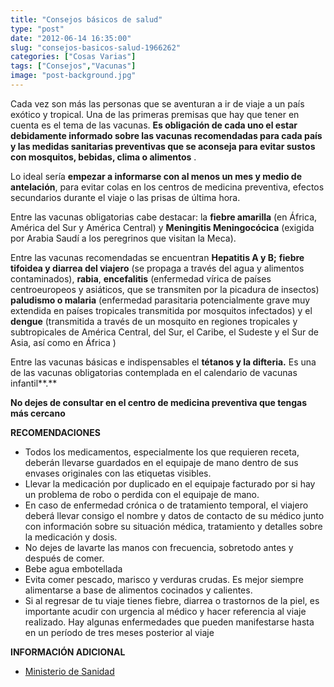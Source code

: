 ```yaml
---
title: "Consejos básicos de salud"
type: "post"
date: "2012-06-14 16:35:00"
slug: "consejos-basicos-salud-1966262"
categories: ["Cosas Varias"]
tags: ["Consejos","Vacunas"]
image: "post-background.jpg"
---
```


 Cada vez son más las personas que se aventuran a ir de viaje a un país exótico y tropical. Una de las primeras premisas que hay que tener en cuenta es el tema de las vacunas. **Es obligación de cada uno el estar debidamente informado sobre las vacunas recomendadas para cada país y las medidas sanitarias preventivas que se aconseja para evitar sustos con mosquitos, bebidas, clima o alimentos** .

 Lo ideal sería **empezar a informarse con al menos un mes y medio de antelación**, para evitar colas en los centros de medicina preventiva, efectos secundarios durante el viaje o las prisas de última hora.

 Entre las vacunas obligatorias cabe destacar: la **fiebre amarilla** (en África, América del Sur y América Central) y **Meningitis Meningocócica** (exigida por Arabia Saudí a los peregrinos que visitan la Meca).

 Entre las vacunas recomendadas se encuentran **Hepatitis A y B;** **fiebre tifoidea y diarrea del viajero** (se propaga a través del agua y alimentos contaminados), **rabia**, **encefalitis** (enfermedad vírica de países centroeuropeos y asiáticos, que se transmiten por la picadura de insectos) **paludismo o malaria** (enfermedad parasitaria potencialmente grave muy extendida en países tropicales transmitida por mosquitos infectados) y el **dengue** (transmitida a través de un mosquito en regiones tropicales y subtropicales de América Central, del Sur, el Caribe, el Sudeste y el Sur de Asia, así como en África )

 Entre las vacunas básicas e indispensables el **tétanos y la difteria.** Es una de las vacunas obligatorias contemplada en el calendario de vacunas infantil**.**

 **No dejes de consultar en el centro de medicina preventiva que tengas más cercano**

 **RECOMENDACIONES**

- Todos los medicamentos, especialmente los que requieren receta, deberán llevarse guardados en el equipaje de mano dentro de sus envases originales con las etiquetas visibles.
- Llevar la medicación por duplicado en el equipaje facturado por si hay un problema de robo o perdida con el equipaje de mano.
- En caso de enfermedad crónica o de tratamiento temporal, el viajero deberá llevar consigo el nombre y datos de contacto de su médico junto con información sobre su situación médica, tratamiento y detalles sobre la medicación y dosis.
- No dejes de lavarte las manos con frecuencia, sobretodo antes y después de comer.
- Bebe agua embotellada
- Evita comer pescado, marisco y verduras crudas. Es mejor siempre alimentarse a base de alimentos cocinados y calientes.
- Si al regresar de tu viaje tienes fiebre, diarrea o trastornos de la piel, es importante acudir con urgencia al médico y hacer referencia al viaje realizado. Hay algunas enfermedades que pueden manifestarse hasta en un período de tres meses posterior al viaje

 **INFORMACIÓN ADICIONAL**

- [ Ministerio de Sanidad](http://www.msc.es/ciudadanos/proteccionSalud/vacunaciones/viajero/home.htm)